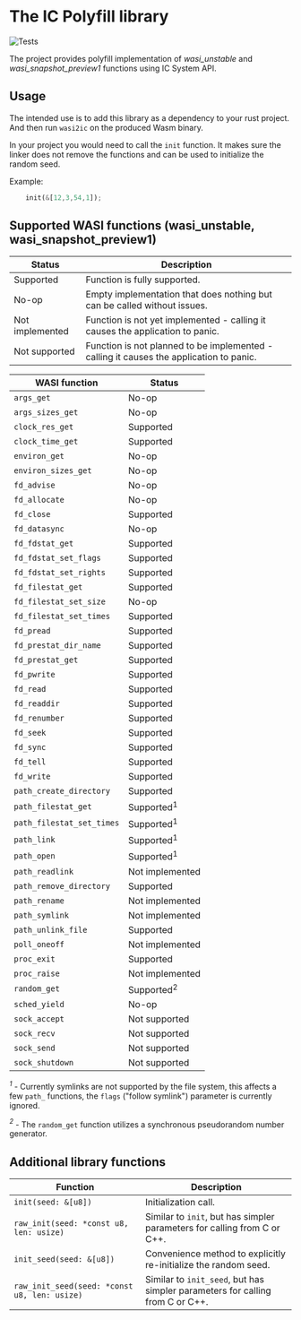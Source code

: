 # The IC Polyfill library

![Tests](https://github.com/wasm-forge/ic-wasi-polyfill/actions/workflows/rust.yml/badge.svg?event=push)

The project provides polyfill implementation of *wasi_unstable* and *wasi_snapshot_preview1* functions using IC System API.


## Usage

The intended use is to add this library as a dependency to your rust project. And then run `wasi2ic` on the produced Wasm binary.

In your project you would need to call the `init` function. It makes sure the linker does not remove the functions and can be used to initialize the random seed.

Example:
```rust
    init(&[12,3,54,1]);
```


## Supported WASI functions (wasi_unstable, wasi_snapshot_preview1)


| Status           | Description                                                  |
| ---------------- | ------------------------------------------------------------ |
| Supported        | Function is fully supported.                                 |
| No-op            | Empty implementation that does nothing but can be called without issues. |
| Not implemented  | Function is not yet implemented - calling it causes the application to panic. |
| Not supported    | Function is not planned to be implemented - calling it causes the application to panic. |


| WASI function               | Status          | 
| --------------------------- | --------------- |
| `args_get`                  | No-op           |
| `args_sizes_get`            | No-op           |
| `clock_res_get`             | Supported       |
| `clock_time_get`            | Supported       |
| `environ_get`               | No-op           |
| `environ_sizes_get`         | No-op           |
| `fd_advise`                 | No-op           |
| `fd_allocate`               | No-op           |
| `fd_close`                  | Supported       |
| `fd_datasync`               | No-op           |
| `fd_fdstat_get`             | Supported       |
| `fd_fdstat_set_flags`       | Supported       |
| `fd_fdstat_set_rights`      | Supported       |
| `fd_filestat_get`           | Supported       |
| `fd_filestat_set_size`      | No-op           |
| `fd_filestat_set_times`     | Supported       |
| `fd_pread`                  | Supported       |
| `fd_prestat_dir_name`       | Supported       |
| `fd_prestat_get`            | Supported       |
| `fd_pwrite`                 | Supported       |
| `fd_read`                   | Supported       |
| `fd_readdir`                | Supported       |
| `fd_renumber`               | Supported       |
| `fd_seek`                   | Supported       |
| `fd_sync`                   | Supported       |
| `fd_tell`                   | Supported       |
| `fd_write`                  | Supported       |
| `path_create_directory`     | Supported       |
| `path_filestat_get`         | Supported<sup>1</sup>       |
| `path_filestat_set_times`   | Supported<sup>1</sup>       |
| `path_link`                 | Supported<sup>1</sup> |
| `path_open`                 | Supported<sup>1</sup>       |
| `path_readlink`             | Not implemented |
| `path_remove_directory`     | Supported       |
| `path_rename`               | Not implemented |
| `path_symlink`              | Not implemented |
| `path_unlink_file`          | Supported       |
| `poll_oneoff`               | Not implemented |
| `proc_exit`                 | Supported       |
| `proc_raise`                | Not implemented |
| `random_get`                | Supported<sup>2</sup>       |
| `sched_yield`               | No-op           |
| `sock_accept`               | Not supported   |
| `sock_recv`                 | Not supported   |
| `sock_send`                 | Not supported   |
| `sock_shutdown`             | Not supported   |

*<sup>1</sup>* - Currently symlinks are not supported by the file system, this affects a few `path_` functions, the `flags` ("follow symlink") parameter is currently ignored.

*<sup>2</sup>* - The `random_get` function utilizes a synchronous pseudorandom number generator.


## Additional library functions


| Function                                      |  Description                  | 
| --------------------------------------------- | ----------------------------- |
| `init(seed: &[u8])`                           | Initialization call.          |
| `raw_init(seed: *const u8, len: usize)`       | Similar to `init`, but has simpler parameters for calling from C or C++. |
| `init_seed(seed: &[u8])`                      | Convenience method to explicitly re-initialize the random seed. |
| `raw_init_seed(seed: *const u8, len: usize)`  | Similar to `init_seed`, but has simpler parameters for calling from C or C++. |

